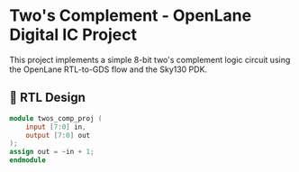 # Two's Complement - OpenLane Digital IC Project

This project implements a simple 8-bit two's complement logic circuit using the OpenLane RTL-to-GDS flow and the Sky130 PDK.

## 🔧 RTL Design

```verilog
module twos_comp_proj (
    input [7:0] in,
    output [7:0] out
);
assign out = ~in + 1;
endmodule
